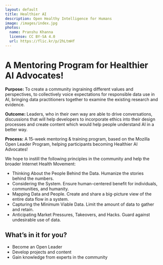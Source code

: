 ```yaml
---
layout: default
title: Healthier AI
description: Open Healthy Intelligence for Humans
image: /images/index.jpg
photos:
  name: Pranshu Khanna
  license: CC BY-SA 4.0
  url: https://flic.kr/p/2hLtmHf
---
```


# A Mentoring Program for Healthier AI Advocates!


**Purpose:** To create a community ingraining different values and perspectives, to collectively voice expectations for responsible data use in AI, bringing data practitioners together to examine the existing research and evidence.

**Outcome:** Leaders, who in their own way are able to drive conversations, discussions that will help developers to incorporate ethics into their design processes and create content which would help people understand AI in a better way.

**Process:** A 15-week mentoring & training program, based on the Mozilla Open Leader Program, helping participants becoming Healthier AI Advocates!

We hope to instill the following principles in the community and help the broader Internet Health Movement: 

- Thinking About the People Behind the Data. Humanize the stories behind the numbers.
- Considering the System. Ensure human-centered benefit for individuals, communities, and humanity.
- Mapping Data and People. Create and share a big-picture view of the entire data flow in a system.
- Capturing the Minimum Viable Data. Limit the amount of data to gather and retain.
- Anticipating Market Pressures, Takeovers, and Hacks. Guard against undesirable use of data.

## What’s in it for you?
- Become an Open Leader
- Develop projects and content
- Gain knowledge from experts in the community
